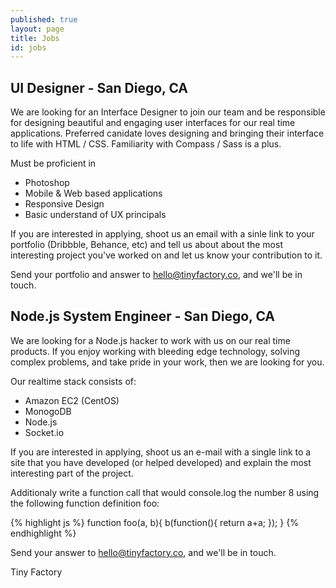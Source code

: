 ```yaml
---
published: true
layout: page
title: Jobs
id: jobs
---
```


## UI Designer - San Diego, CA

We are looking for an Interface Designer to join our team and be responsible for designing beautiful and engaging user interfaces for our real time applications. Preferred canidate loves designing and bringing their interface to life with HTML / CSS.  Familiarity with Compass / Sass is a plus.

Must be proficient in 

- Photoshop
- Mobile & Web based applications
- Responsive Design
- Basic understand of UX principals 

If you are interested in applying, shoot us an email with a sinle link to your portfolio (Dribbble, Behance, etc) and tell us about about the most interesting project you've worked on and let us know your contribution to it.  

Send your portfolio and answer to [hello@tinyfactory.co](mailto:hello@tinyfactory.co), and we'll be in touch.

## Node.js System Engineer - San Diego, CA

We are looking for a Node.js hacker to work with us on our real time products.  If you enjoy working with bleeding edge technology, solving complex problems, and take pride in your work, then we are looking for you.  

Our realtime stack consists of:

- Amazon EC2 (CentOS)
- MonogoDB
- Node.js
- Socket.io

If you are interested in applying, shoot us an e-mail with a single link to a site that you have developed (or helped developed) and explain the most interesting part of the project.  

Additionaly write a function call that would console.log the number 8 using the following function definition foo:

{% highlight js %}
function foo(a, b){
	b(function(){
		return a+a;
	});
}
{% endhighlight %}

Send your answer to [hello@tinyfactory.co](mailto:hello@tinyfactory.co), and we'll be in touch.

Tiny Factory
